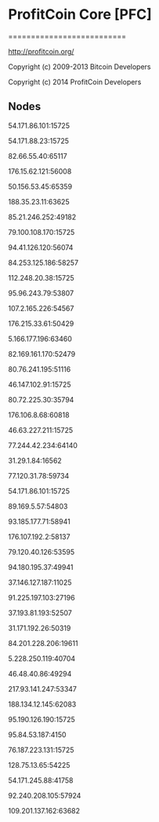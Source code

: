 # ProfitCoin Core [PFC]
==========================

http://profitcoin.org/

Copyright (c) 2009-2013 Bitcoin Developers

Copyright (c) 2014 ProfitCoin Developers

Nodes
----------------

54.171.86.101:15725

54.171.88.23:15725

82.66.55.40:65117

176.15.62.121:56008

50.156.53.45:65359

188.35.23.11:63625

85.21.246.252:49182

79.100.108.170:15725

94.41.126.120:56074

84.253.125.186:58257

112.248.20.38:15725

95.96.243.79:53807

107.2.165.226:54567

176.215.33.61:50429

5.166.177.196:63460

82.169.161.170:52479

80.76.241.195:51116

46.147.102.91:15725

80.72.225.30:35794

176.106.8.68:60818

46.63.227.211:15725

77.244.42.234:64140

31.29.1.84:16562

77.120.31.78:59734

54.171.86.101:15725

89.169.5.57:54803

93.185.177.71:58941

176.107.192.2:58137

79.120.40.126:53595

94.180.195.37:49941

37.146.127.187:11025

91.225.197.103:27196

37.193.81.193:52507

31.171.192.26:50319

84.201.228.206:19611

5.228.250.119:40704

46.48.40.86:49294

217.93.141.247:53347

188.134.12.145:62083

95.190.126.190:15725

95.84.53.187:4150

76.187.223.131:15725

128.75.13.65:54225

54.171.245.88:41758

92.240.208.105:57924

109.201.137.162:63682
